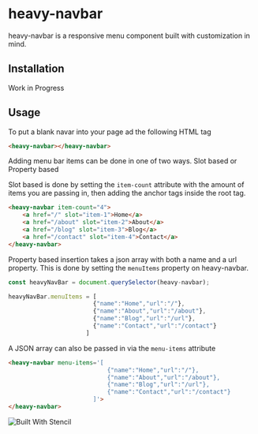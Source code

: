# heavy-navbar

heavy-navbar is a responsive menu component built with customization in mind.

## Installation

Work in Progress

## Usage

To put a blank navar into your page ad the following HTML tag

```html
<heavy-navbar></heavy-navbar> 
```

Adding menu bar items can be done in one of two ways. Slot based or Property based

Slot based is done by setting the `item-count` attribute with the amount of items you are passing in, 
then adding the anchor tags inside the root tag.

```html
<heavy-navbar item-count="4">
    <a href="/" slot="item-1">Home</a>
    <a href="/about" slot="item-2">About</a>
    <a href="/blog" slot="item-3">Blog</a>
    <a href="/contact" slot="item-4">Contact</a>
</heavy-navbar>
```
Property based insertion takes a json array with both a name and a url property. This is done by setting the `menuItems` property on heavy-navbar.

```javascript
const heavyNavBar = document.querySelector(heavy-navbar);

heavyNavBar.menuItems = [
                        {"name":"Home","url":"/"},
                        {"name":"About","url":"/about"},
                        {"name":"Blog","url":"/url"},
                        {"name":"Contact","url":"/contact"}
                      ]

```

A JSON array can also be passed in via the `menu-items` attribute

```html
<heavy-navbar menu-items='[
                            {"name":"Home","url":"/"},
                            {"name":"About","url":"/about"},
                            {"name":"Blog","url":"/url"},
                            {"name":"Contact","url":"/contact"}
                        ]'>
</heavy-navbar>
```

![Built With Stencil](https://img.shields.io/badge/-Built%20With%20Stencil-16161d.svg?logo=data%3Aimage%2Fsvg%2Bxml%3Bbase64%2CPD94bWwgdmVyc2lvbj0iMS4wIiBlbmNvZGluZz0idXRmLTgiPz4KPCEtLSBHZW5lcmF0b3I6IEFkb2JlIElsbHVzdHJhdG9yIDE5LjIuMSwgU1ZHIEV4cG9ydCBQbHVnLUluIC4gU1ZHIFZlcnNpb246IDYuMDAgQnVpbGQgMCkgIC0tPgo8c3ZnIHZlcnNpb249IjEuMSIgaWQ9IkxheWVyXzEiIHhtbG5zPSJodHRwOi8vd3d3LnczLm9yZy8yMDAwL3N2ZyIgeG1sbnM6eGxpbms9Imh0dHA6Ly93d3cudzMub3JnLzE5OTkveGxpbmsiIHg9IjBweCIgeT0iMHB4IgoJIHZpZXdCb3g9IjAgMCA1MTIgNTEyIiBzdHlsZT0iZW5hYmxlLWJhY2tncm91bmQ6bmV3IDAgMCA1MTIgNTEyOyIgeG1sOnNwYWNlPSJwcmVzZXJ2ZSI%2BCjxzdHlsZSB0eXBlPSJ0ZXh0L2NzcyI%2BCgkuc3Qwe2ZpbGw6I0ZGRkZGRjt9Cjwvc3R5bGU%2BCjxwYXRoIGNsYXNzPSJzdDAiIGQ9Ik00MjQuNywzNzMuOWMwLDM3LjYtNTUuMSw2OC42LTkyLjcsNjguNkgxODAuNGMtMzcuOSwwLTkyLjctMzAuNy05Mi43LTY4LjZ2LTMuNmgzMzYuOVYzNzMuOXoiLz4KPHBhdGggY2xhc3M9InN0MCIgZD0iTTQyNC43LDI5Mi4xSDE4MC40Yy0zNy42LDAtOTIuNy0zMS05Mi43LTY4LjZ2LTMuNkgzMzJjMzcuNiwwLDkyLjcsMzEsOTIuNyw2OC42VjI5Mi4xeiIvPgo8cGF0aCBjbGFzcz0ic3QwIiBkPSJNNDI0LjcsMTQxLjdIODcuN3YtMy42YzAtMzcuNiw1NC44LTY4LjYsOTIuNy02OC42SDMzMmMzNy45LDAsOTIuNywzMC43LDkyLjcsNjguNlYxNDEuN3oiLz4KPC9zdmc%2BCg%3D%3D&colorA=16161d&style=flat-square)